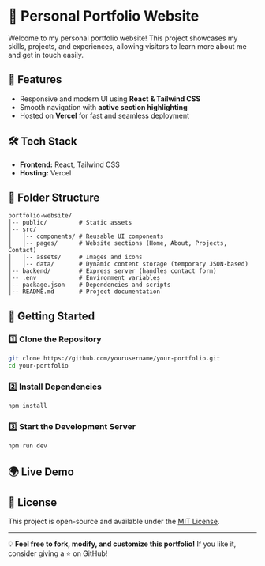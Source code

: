 # 🚀 Personal Portfolio Website

Welcome to my personal portfolio website! This project showcases my skills, projects, and experiences, allowing visitors to learn more about me and get in touch easily.

## 🌟 Features
- Responsive and modern UI using **React & Tailwind CSS**
- Smooth navigation with **active section highlighting**
- Hosted on **Vercel** for fast and seamless deployment

## 🛠️ Tech Stack
- **Frontend:** React, Tailwind CSS
- **Hosting:** Vercel

## 📂 Folder Structure
```
portfolio-website/
│-- public/         # Static assets
│-- src/
│   │-- components/ # Reusable UI components
│   │-- pages/      # Website sections (Home, About, Projects, Contact)
│   │-- assets/     # Images and icons
│   │-- data/       # Dynamic content storage (temporary JSON-based)
│-- backend/        # Express server (handles contact form)
│-- .env            # Environment variables
│-- package.json    # Dependencies and scripts
│-- README.md       # Project documentation
```

## 🚀 Getting Started
### 1️⃣ Clone the Repository
```sh
git clone https://github.com/yourusername/your-portfolio.git
cd your-portfolio
```

### 2️⃣ Install Dependencies
```sh
npm install
```

### 3️⃣ Start the Development Server
```sh
npm run dev
```

<!-- ### 5️⃣ Deploy on Vercel
```sh
vercel
```
Follow the on-screen instructions to complete the deployment. -->

## 🌍 Live Demo
<!-- Check out the live version here: [YourPortfolio.com](https://yourportfolio.vercel.app) -->

## 📜 License
This project is open-source and available under the [MIT License](LICENSE).

---
💡 **Feel free to fork, modify, and customize this portfolio!** If you like it, consider giving a ⭐ on GitHub!

